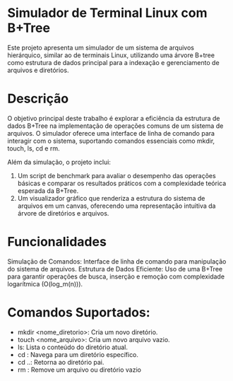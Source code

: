 # Simulador de Terminal Linux com B+Tree
Este projeto apresenta um simulador de um sistema de arquivos hierárquico, similar ao de terminais Linux, utilizando uma árvore B+tree como estrutura de dados principal para a indexação e gerenciamento de arquivos e diretórios.

# Descrição
O objetivo principal deste trabalho é explorar a eficiência da estrutura de dados B+Tree na implementação de operações comuns de um sistema de arquivos. O simulador oferece uma interface de linha de comando para interagir com o sistema, suportando comandos essenciais como mkdir, touch, ls, cd e rm.

Além da simulação, o projeto inclui:

1. Um script de benchmark para avaliar o desempenho das operações básicas e comparar os resultados práticos com a complexidade teórica esperada da B+Tree.
2. Um visualizador gráfico que renderiza a estrutura do sistema de arquivos em um canvas, oferecendo uma representação intuitiva da árvore de diretórios e arquivos.
# Funcionalidades
Simulação de Comandos: Interface de linha de comando para manipulação do sistema de arquivos.
Estrutura de Dados Eficiente: Uso de uma B+Tree para garantir operações de busca, inserção e remoção com complexidade logarítmica (O(log_m(n))).
# Comandos Suportados:
- mkdir <nome_diretorio>: Cria um novo diretório.
- touch <nome_arquivo>: Cria um novo arquivo vazio.
- ls: Lista o conteúdo do diretório atual.
- cd <caminho>: Navega para um diretório específico.
- cd ..: Retorna ao diretório pai.
- rm <nome>: Remove um arquivo ou diretório vazio
